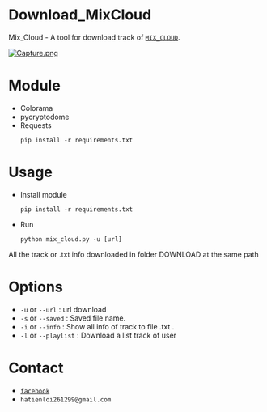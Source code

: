 # Download_MixCloud

Mix_Cloud - A tool for download track of [`MIX_CLOUD`](https://www.mixcloud.com/).

[![Capture.png](https://i.postimg.cc/sxDWTgMr/Capture.png)](https://postimg.cc/TLFhwGj7)


# Module
  - Colorama
  - pycryptodome
  - Requests
     ```
     pip install -r requirements.txt
     ```  
 
# Usage
  - Install module
      ```
      pip install -r requirements.txt
      ```
  - Run 
      ```
      python mix_cloud.py -u [url]
      ```
  All the track or .txt info downloaded in folder DOWNLOAD at the same path

# Options
  - `-u` or `--url` : url download
  - `-s` or `--saved` : Saved file name.
  - `-i` or `--info` : Show all info of track to file .txt .
  - `-l` or `--playlist` : Download a list track of user

# Contact
  - [`facebook`](https://www.facebook.com/hatien.l0i2612/)
  - `hatienloi261299@gmail.com`